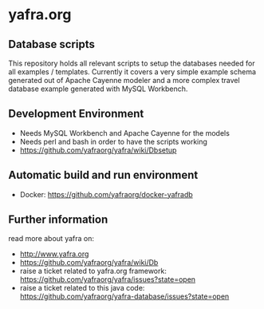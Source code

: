 # yafra.org

## Database scripts
This repository holds all relevant scripts to setup the databases needed for all examples / templates. Currently it covers a very simple example
schema generated out of Apache Cayenne modeler and a more complex travel database example generated with MySQL Workbench.

## Development Environment
 * Needs MySQL Workbench and Apache Cayenne for the models
 * Needs perl and bash in order to have the scripts working
 * https://github.com/yafraorg/yafra/wiki/Dbsetup

## Automatic build and run environment
 * Docker: https://github.com/yafraorg/docker-yafradb

## Further information
read more about yafra on:
 * http://www.yafra.org
 * https://github.com/yafraorg/yafra/wiki/Db
 * raise a ticket related to yafra.org framework: https://github.com/yafraorg/yafra/issues?state=open
 * raise a ticket related to this java code: https://github.com/yafraorg/yafra-database/issues?state=open
